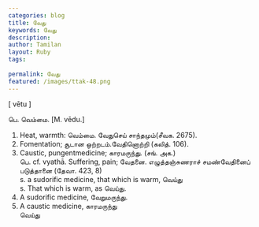 ```yaml
---
categories: blog
title: வேது
keywords: வேது
description: 
author: Tamilan
layout: Ruby
tags: 
 
permalink: வேது
featured: /images/ttak-48.png
---
```

  
[ vētu ]  
  
பெ. வெம்மை. [M. vēdu.]  
1. Heat, warmth: வெம்மை. வேதுசெய் சாந்தமும்(சீவக. 2675).   
2. Fomentation; சூடான ஒற்றடம்.வேதினொற்றி (கலித். 106).   
3. Caustic, pungentmedicine; காரமருந்து. (சங். அக.)  
பெ. cf. vyathā. Suffering, pain; வேதனை. எழுத்தஞ்சுணராச் சமண்வேதினைப் படுத்தானை (தேவா. 423, 8)  
s. a sudorific medicine, that which is warm, வெய்து  
s. That which is warm, as வெய்து.   
2. A sudorific medicine, வேறுமருந்து.   
3. A caustic medicine, காரமருந்து  
வெய்து